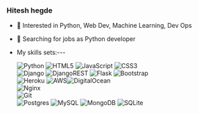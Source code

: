 ### Hitesh hegde
- 👀 Interested in Python, Web Dev, Machine Learning, Dev Ops
- 🌱 Searching for jobs as Python developer 
- My skills sets:---  

     <img alt="Python" src="https://img.shields.io/badge/python-%2314354C.svg?style=for-the-badge&logo=python&logoColor=white"/> <img alt="HTML5" src="https://img.shields.io/badge/html5-%23E34F26.svg?style=for-the-badge&logo=html5&logoColor=white"/> <img alt="JavaScript" src="https://img.shields.io/badge/javascript-%23323330.svg?style=for-the-badge&logo=javascript&logoColor=%23F7DF1E"/> ![CSS3](https://img.shields.io/badge/css3-%231572B6.svg?style=for-the-badge&logo=css3&logoColor=white)  
 <img alt="Django" src="https://img.shields.io/badge/django-%23092E20.svg?style=for-the-badge&logo=django&logoColor=white"/> <img alt="DjangoREST" src="https://img.shields.io/badge/DJANGO-REST-ff1709?style=for-the-badge&logo=django&logoColor=white&color=ff1709&labelColor=gray"/> <img alt="Flask" src="https://img.shields.io/badge/flask-%23000.svg?style=for-the-badge&logo=flask&logoColor=white"/> <img alt="Bootstrap" src="https://img.shields.io/badge/bootstrap-%23563D7C.svg?style=for-the-badge&logo=bootstrap&logoColor=white"/>  
 <img alt="Heroku" src="https://img.shields.io/badge/heroku-%23430098.svg?style=for-the-badge&logo=heroku&logoColor=white"/> <img alt="AWS" src="https://img.shields.io/badge/AWS-%23FF9900.svg?style=for-the-badge&logo=amazon-aws&logoColor=white"/>![DigitalOcean](https://img.shields.io/badge/DigitalOcean-%230167ff.svg?style=for-the-badge&logo=digitalOcean&logoColor=white)      
    <img alt="Nginx" src="https://img.shields.io/badge/nginx-%23009639.svg?style=for-the-badge&logo=nginx&logoColor=white"/>   
    ![Git](https://img.shields.io/badge/git-%23F05033.svg?style=for-the-badge&logo=git&logoColor=white)  
<img alt="Postgres" src ="https://img.shields.io/badge/postgres-%23316192.svg?style=for-the-badge&logo=postgresql&logoColor=white"/> <img alt="MySQL" src="https://img.shields.io/badge/mysql-%2300f.svg?style=for-the-badge&logo=mysql&logoColor=white"/> <img alt="MongoDB" src ="https://img.shields.io/badge/MongoDB-%234ea94b.svg?style=for-the-badge&logo=mongodb&logoColor=white"/> <img alt="SQLite" src ="https://img.shields.io/badge/sqlite-%2307405e.svg?style=for-the-badge&logo=sqlite&logoColor=white"/>
 
<!---
Hiteshhegde/Hiteshhegde is a ✨ special ✨ repository because its `README.md` (this file) appears on your GitHub profile.
You can click the Preview link to take a look at your changes.
--->
